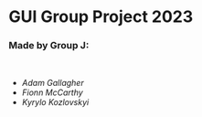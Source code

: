# GUI Group Project 2023

<b><h3>Made by Group J:</h3></b><br>
<ul>
    <li><i>Adam Gallagher</i><br></li>
    <li><i>Fionn McCarthy</i><br></li>
    <li><i>Kyrylo Kozlovskyi</i><br></li>
</ul>